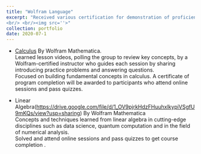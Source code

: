 ```yaml
---
title: "Wolfram Language"
excerpt: "Received various certification for demonstration of proficiency in the language.
<br/> <br/><img src=''>"
collection: portfolio
date: 2020-07-1
---
```



* [Calculus](https://1drv.ms/f/s!AllCcwLfbSCpiXQzQYf3WehqK1pP?e=dIAZtf) By Wolfram Mathematica.
 <br>Learned lesson videos, polling the group to review key concepts, by a Wolfram-certified instructor who
guides each session by sharing introducing practice problems and answering questions.
 <br> Focused on building fundamental concepts in calculus. A certificate of program completion will be
awarded to participants who attend online sessions and pass quizzes.

* Linear Algebra(https://drive.google.com/file/d/1_OV9pjrkHdzFHuuhxlkypiVSgfU9mKQs/view?usp=sharing) By Wolfram Mathematica
 <br>Concepts and techniques learned from linear algebra in cutting-edge disciplines such as data science,
quantum computation and in the field of numerical analysis.
 <br> Solved and attend online sessions and pass quizzes to get course completion .